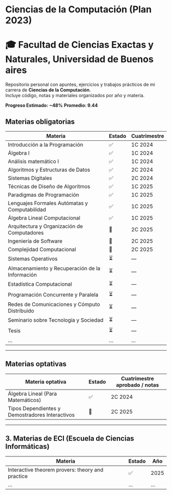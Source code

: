 # Ciencias de la Computación (Plan 2023)
# 🎓 Facultad de Ciencias Exactas y Naturales, Universidad de Buenos aires

Repositorio personal con apuntes, ejercicios y trabajos prácticos de mi carrera de **Ciencias de la Computación**.  
Incluye código, notas y materiales organizados por año y materia.

**Progreso Estimado: ~48%**
**Promedio: 9.44**

## Materias obligatorias

| Materia | Estado | Cuatrimestre |
|---|---|---|
| Introducción a la Programación | ✅ | 1C 2024 |
| Álgebra I | ✅ | 1C 2024 |
| Análisis matemático I | ✅ | 1C 2024 |
| Algoritmos y Estructuras de Datos | ✅ | 2C 2024 |
| Sistemas Digitales | ✅ | 2C 2024 |
| Técnicas de Diseño de Algoritmos | ✅ | 1C 2025 |
| Paradigmas de Programación | ✅ | 1C 2025 |
| Lenguajes Formales Autómatas y Computabilidad | ✅ | 1C 2025 |
| Álgebra Lineal Computacional | ✅ | 1C 2025 |
| Arquitectura y Organización de Computadores | 🧠 | 2C 2025 |
| Ingeniería de Software | 🧠 | 2C 2025 |
| Complejidad Computacional | 🧠 | 2C 2025 |
| Sistemas Operativos | ⏳ | — |
| Almacenamiento y Recuperación de la Información | ⏳ | — |
| Estadística Computacional | ⏳ | — |
| Programación Concurrente y Paralela | ⏳ | — |
| Redes de Comunicaciones y Cómputo Distribuido | ⏳ | — |
| Seminario sobre Tecnología y Sociedad | ⏳ | — |
| Tesis | ⏳ | — |
| … | … | … |


---

## Materias optativas

| Materia optativa | Estado | Cuatrimestre aprobado / notas |
|---|---|---|
| Álgebra Lineal (Para Matemáticos) | ✅ | 2C 2024 |
| Tipos Dependientes y Demostradores Interactivos  | 🧠 | 2C 2025 |

---

## 3. Materias de ECI (Escuela de Ciencias Informáticas)

| Materia | Estado | Año |
|---|---|---|
| Interactive theorem provers: theory and practice | ✅ | 2025 |
| … | … | … |